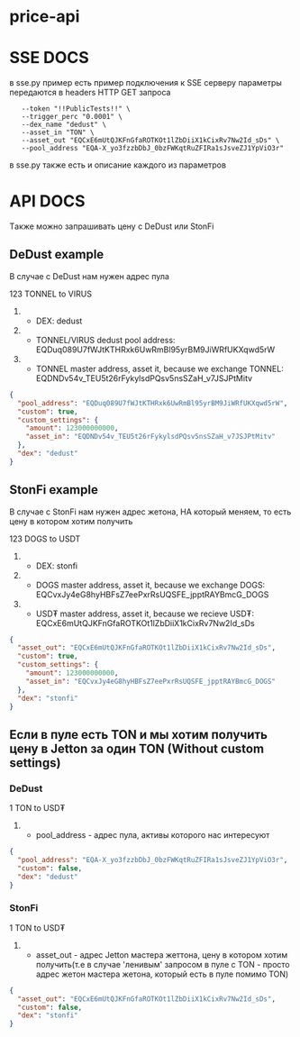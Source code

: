 # price-api

# SSE DOCS

в sse.py пример есть пример подключения к SSE серверу 
параметры передаются в headers HTTP GET запроса

```
   --token "!!PublicTests!!" \
   --trigger_perc "0.0001" \
   --dex_name "dedust" \
   --asset_in "TON" \
   --asset_out "EQCxE6mUtQJKFnGfaROTKOt1lZbDiiX1kCixRv7Nw2Id_sDs" \
   --pool_address "EQA-X_yo3fzzbDbJ_0bzFWKqtRuZFIRa1sJsveZJ1YpViO3r"
```

в sse.py также есть и описание каждого из параметров

# API DOCS

Tакже можно запрашивать цену с DeDust или StonFi

## DeDust example

В случае с DeDust нам нужен адрес пула

123 TONNEL to VIRUS

1) - DEX: dedust
2) - TONNEL/VIRUS dedust pool address: EQDuq089U7fWJtKTHRxk6UwRmBl95yrBM9JiWRfUKXqwd5rW 
3) - TONNEL master address, asset it, because we exchange TONNEL: EQDNDv54v_TEU5t26rFykylsdPQsv5nsSZaH_v7JSJPtMitv

```json
{
  "pool_address": "EQDuq089U7fWJtKTHRxk6UwRmBl95yrBM9JiWRfUKXqwd5rW", 
  "custom": true,
  "custom_settings": {
    "amount": 123000000000,
    "asset_in": "EQDNDv54v_TEU5t26rFykylsdPQsv5nsSZaH_v7JSJPtMitv"
  },
  "dex": "dedust"
}
```

## StonFi example

В случае с StonFi нам нужен адрес жетона, НА который меняем, то есть цену в котором хотим получить

123 DOGS to USDT

1) - DEX: stonfi
2) - DOGS master address, asset it, because we exchange DOGS: EQCvxJy4eG8hyHBFsZ7eePxrRsUQSFE_jpptRAYBmcG_DOGS
3) - USD₮ master address, asset it, because we recieve USD₮: EQCxE6mUtQJKFnGfaROTKOt1lZbDiiX1kCixRv7Nw2Id_sDs

```json
{
  "asset_out": "EQCxE6mUtQJKFnGfaROTKOt1lZbDiiX1kCixRv7Nw2Id_sDs",
  "custom": true,
  "custom_settings": {
    "amount": 123000000000,
    "asset_in": "EQCvxJy4eG8hyHBFsZ7eePxrRsUQSFE_jpptRAYBmcG_DOGS"
  },
  "dex": "stonfi"
}
```

## Если в пуле есть TON и мы хотим получить цену в Jetton за один TON (Without custom settings)

### DeDust

1 TON to USD₮

1) - pool_address - адрес пула, активы которого нас интересуют

```json
{
  "pool_address": "EQA-X_yo3fzzbDbJ_0bzFWKqtRuZFIRa1sJsveZJ1YpViO3r",
  "custom": false,
  "dex": "dedust"
}
```

### StonFi

1 TON to USD₮

1) - asset_out - адрес Jetton мастера жеттона, цену в котором хотим получить(т.е в случае 'ленивым' запросом в пуле с TON - просто адрес жетон мастера жетона, который есть в пуле помимо TON)

```json
{
  "asset_out": "EQCxE6mUtQJKFnGfaROTKOt1lZbDiiX1kCixRv7Nw2Id_sDs",
  "custom": false,
  "dex": "stonfi"
}
```

